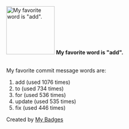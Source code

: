 <img src="https://github.com/my-badges/my-badges/blob/master/src/all-badges/favorite-word/favorite-word.png?raw=true" alt="My favorite word is &quot;add&quot;." title="My favorite word is &quot;add&quot;." width="128">
<strong>My favorite word is &quot;add&quot;.</strong>
<br><br>

My favorite commit message words are:

1. add (used 1076 times)
2. to (used 734 times)
3. for (used 536 times)
4. update (used 535 times)
5. fix (used 446 times)


Created by <a href="https://github.com/my-badges/my-badges">My Badges</a>